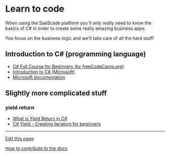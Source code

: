 # Learn to code
When using the SaaScade platform you'll only really need to know the basics of C# in order to create some really amazing business apps.

You focus on the business logic and we'll take care of all the hard stuff!

## Introduction to C# (programming language)
- [C# Full Course for Beginners (by freeCodeCamp.org)](https://www.youtube.com/watch?v=GhQdlIFylQ8)
- [Introduction to C# (Microsoft)](https://learn.microsoft.com/en-us/dotnet/csharp/tour-of-csharp/tutorials/)
- [Microsoft documentation](https://learn.microsoft.com/en-us/dotnet/csharp/)


## Slightly more complicated stuff

### yield return
- [What is Yield Return in C#](https://www.youtube.com/watch?v=pTlcRKjWHmY)
- [C# Yield - Creating Iterators for beginners](https://www.youtube.com/watch?v=uv74SZ5MX5Q)

---
[Edit this page](https://github.com/saascade/platform.saascade.com/edit/main/Hub/LearnToCode/README.md)

[How to contribute to the docs](../../General/HowToContribute/README.md)
